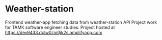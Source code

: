 # Weather-station
Frontend weather-app fetching data from weather-station API
Project work for TAMK software engineer studies.
Project hosted at https://dev9433.dclw0zin0jk2s.amplifyapp.com
